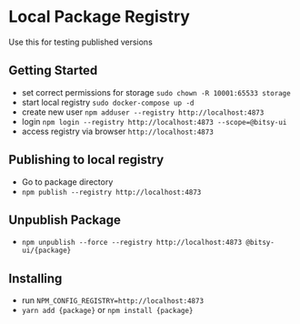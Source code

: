 # Local Package Registry

Use this for testing published versions

## Getting Started
- set correct permissions for storage `sudo chown -R 10001:65533 storage`
- start local registry `sudo docker-compose up -d`
- create new user `npm adduser --registry http://localhost:4873`
- login `npm login --registry http://localhost:4873 --scope=@bitsy-ui`
- access registry via browser `http://localhost:4873`

## Publishing to local registry
- Go to package directory
- `npm publish --registry http://localhost:4873`

## Unpublish Package
- `npm unpublish --force --registry http://localhost:4873 @bitsy-ui/{package}`

## Installing
- run `NPM_CONFIG_REGISTRY=http://localhost:4873`
- `yarn add {package}` or `npm install {package}`
